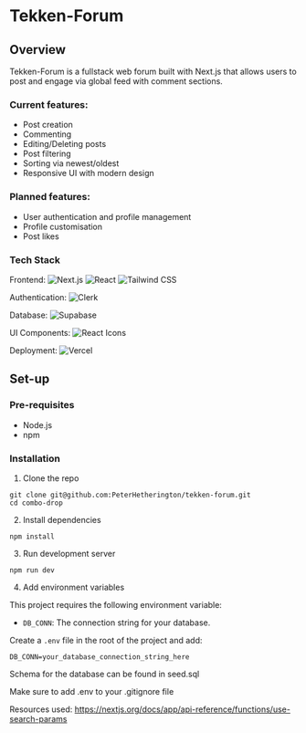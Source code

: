 # Tekken-Forum

## Overview

Tekken-Forum is a fullstack web forum built with Next.js that allows users to post and engage via global feed with comment sections.

### Current features:

- Post creation
- Commenting
- Editing/Deleting posts
- Post filtering
- Sorting via newest/oldest
- Responsive UI with modern design

### Planned features:

- User authentication and profile management
- Profile customisation
- Post likes

### Tech Stack

Frontend:
![Next.js](https://img.shields.io/badge/Next.js-000?logo=nextdotjs&logoColor=white)
![React](https://img.shields.io/badge/React-20232A?logo=react&logoColor=61DAFB)
![Tailwind CSS](https://img.shields.io/badge/Tailwind%20CSS-38B2AC?logo=tailwindcss&logoColor=white)

Authentication:
![Clerk](https://img.shields.io/badge/Clerk-3A3A3A?logo=clerk&logoColor=white)

Database:
![Supabase](https://img.shields.io/badge/Supabase-3ECF8E?logo=supabase&logoColor=white)

UI Components:
![React Icons](https://img.shields.io/badge/React%20Icons-20232A?logo=react&logoColor=white)

Deployment:
![Vercel](https://img.shields.io/badge/Vercel-000?logo=vercel&logoColor=white)

## Set-up

### Pre-requisites

- Node.js
- npm

### Installation

1. Clone the repo

```
git clone git@github.com:PeterHetherington/tekken-forum.git
cd combo-drop
```

2. Install dependencies

```
npm install
```

3. Run development server

```
npm run dev
```

4. Add environment variables

This project requires the following environment variable:

- `DB_CONN`: The connection string for your database.

Create a `.env` file in the root of the project and add:

```
DB_CONN=your_database_connection_string_here

```

Schema for the database can be found in seed.sql

Make sure to add .env to your .gitignore file

Resources used:
https://nextjs.org/docs/app/api-reference/functions/use-search-params
